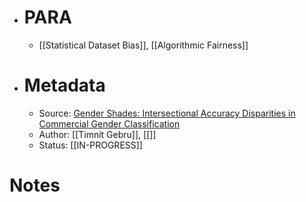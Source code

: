 - # PARA
	- [[Statistical Dataset Bias]], [[Algorithmic Fairness]]
- # Metadata
	- Source: [Gender Shades: Intersectional Accuracy Disparities in Commercial Gender Classification](../assets/Gender_Shades:_Intersectional_Accuracy_Disparities_in_Commercial_Gender_Classification_1684175732883_0)
	- Author: [[Timnit Gebru]], [[]]
	- Status: [[IN-PROGRESS]]
# Notes